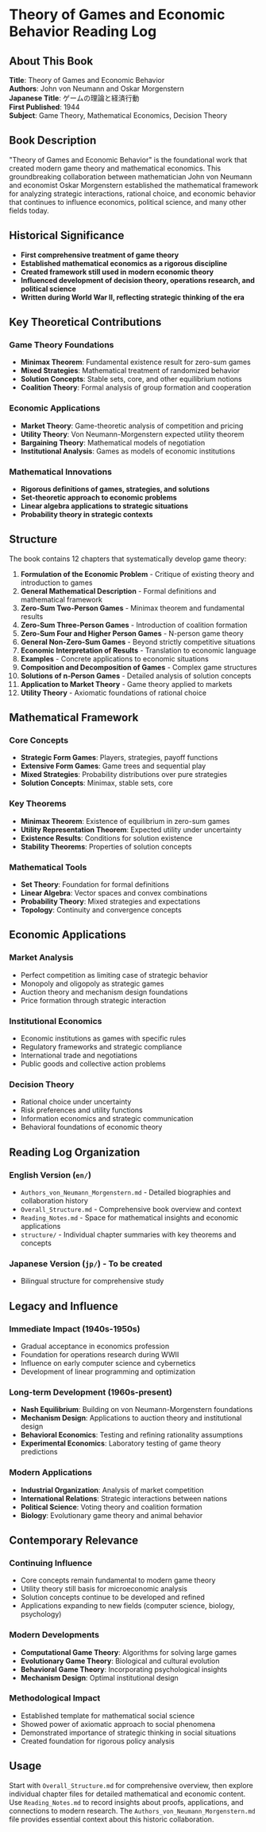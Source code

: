 # Theory of Games and Economic Behavior Reading Log

## About This Book
**Title**: Theory of Games and Economic Behavior  
**Authors**: John von Neumann and Oskar Morgenstern  
**Japanese Title**: ゲームの理論と経済行動  
**First Published**: 1944  
**Subject**: Game Theory, Mathematical Economics, Decision Theory

## Book Description
"Theory of Games and Economic Behavior" is the foundational work that created modern game theory and mathematical economics. This groundbreaking collaboration between mathematician John von Neumann and economist Oskar Morgenstern established the mathematical framework for analyzing strategic interactions, rational choice, and economic behavior that continues to influence economics, political science, and many other fields today.

## Historical Significance
- **First comprehensive treatment of game theory**
- **Established mathematical economics as a rigorous discipline**
- **Created framework still used in modern economic theory**
- **Influenced development of decision theory, operations research, and political science**
- **Written during World War II, reflecting strategic thinking of the era**

## Key Theoretical Contributions

### Game Theory Foundations
- **Minimax Theorem**: Fundamental existence result for zero-sum games
- **Mixed Strategies**: Mathematical treatment of randomized behavior
- **Solution Concepts**: Stable sets, core, and other equilibrium notions
- **Coalition Theory**: Formal analysis of group formation and cooperation

### Economic Applications
- **Market Theory**: Game-theoretic analysis of competition and pricing
- **Utility Theory**: Von Neumann-Morgenstern expected utility theorem
- **Bargaining Theory**: Mathematical models of negotiation
- **Institutional Analysis**: Games as models of economic institutions

### Mathematical Innovations
- **Rigorous definitions of games, strategies, and solutions**
- **Set-theoretic approach to economic problems**
- **Linear algebra applications to strategic situations**
- **Probability theory in strategic contexts**

## Structure
The book contains 12 chapters that systematically develop game theory:

1. **Formulation of the Economic Problem** - Critique of existing theory and introduction to games
2. **General Mathematical Description** - Formal definitions and mathematical framework  
3. **Zero-Sum Two-Person Games** - Minimax theorem and fundamental results
4. **Zero-Sum Three-Person Games** - Introduction of coalition formation
5. **Zero-Sum Four and Higher Person Games** - N-person game theory
6. **General Non-Zero-Sum Games** - Beyond strictly competitive situations
7. **Economic Interpretation of Results** - Translation to economic language
8. **Examples** - Concrete applications to economic situations
9. **Composition and Decomposition of Games** - Complex game structures
10. **Solutions of n-Person Games** - Detailed analysis of solution concepts
11. **Application to Market Theory** - Game theory applied to markets
12. **Utility Theory** - Axiomatic foundations of rational choice

## Mathematical Framework

### Core Concepts
- **Strategic Form Games**: Players, strategies, payoff functions
- **Extensive Form Games**: Game trees and sequential play
- **Mixed Strategies**: Probability distributions over pure strategies
- **Solution Concepts**: Minimax, stable sets, core

### Key Theorems
- **Minimax Theorem**: Existence of equilibrium in zero-sum games
- **Utility Representation Theorem**: Expected utility under uncertainty
- **Existence Results**: Conditions for solution existence
- **Stability Theorems**: Properties of solution concepts

### Mathematical Tools
- **Set Theory**: Foundation for formal definitions
- **Linear Algebra**: Vector spaces and convex combinations
- **Probability Theory**: Mixed strategies and expectations
- **Topology**: Continuity and convergence concepts

## Economic Applications

### Market Analysis
- Perfect competition as limiting case of strategic behavior
- Monopoly and oligopoly as strategic games
- Auction theory and mechanism design foundations
- Price formation through strategic interaction

### Institutional Economics  
- Economic institutions as games with specific rules
- Regulatory frameworks and strategic compliance
- International trade and negotiations
- Public goods and collective action problems

### Decision Theory
- Rational choice under uncertainty
- Risk preferences and utility functions
- Information economics and strategic communication
- Behavioral foundations of economic theory

## Reading Log Organization

### English Version (`en/`)
- `Authors_von_Neumann_Morgenstern.md` - Detailed biographies and collaboration history
- `Overall_Structure.md` - Comprehensive book overview and context
- `Reading_Notes.md` - Space for mathematical insights and economic applications
- `structure/` - Individual chapter summaries with key theorems and concepts

### Japanese Version (`jp/`) - To be created
- Bilingual structure for comprehensive study

## Legacy and Influence

### Immediate Impact (1940s-1950s)
- Gradual acceptance in economics profession
- Foundation for operations research during WWII
- Influence on early computer science and cybernetics
- Development of linear programming and optimization

### Long-term Development (1960s-present)
- **Nash Equilibrium**: Building on von Neumann-Morgenstern foundations
- **Mechanism Design**: Applications to auction theory and institutional design
- **Behavioral Economics**: Testing and refining rationality assumptions
- **Experimental Economics**: Laboratory testing of game theory predictions

### Modern Applications
- **Industrial Organization**: Analysis of market competition
- **International Relations**: Strategic interactions between nations
- **Political Science**: Voting theory and coalition formation
- **Biology**: Evolutionary game theory and animal behavior

## Contemporary Relevance

### Continuing Influence
- Core concepts remain fundamental to modern game theory
- Utility theory still basis for microeconomic analysis
- Solution concepts continue to be developed and refined
- Applications expanding to new fields (computer science, biology, psychology)

### Modern Developments
- **Computational Game Theory**: Algorithms for solving large games
- **Evolutionary Game Theory**: Biological and cultural evolution
- **Behavioral Game Theory**: Incorporating psychological insights
- **Mechanism Design**: Optimal institutional design

### Methodological Impact
- Established template for mathematical social science
- Showed power of axiomatic approach to social phenomena
- Demonstrated importance of strategic thinking in social situations
- Created foundation for rigorous policy analysis

## Usage
Start with `Overall_Structure.md` for comprehensive overview, then explore individual chapter files for detailed mathematical and economic content. Use `Reading_Notes.md` to record insights about proofs, applications, and connections to modern research. The `Authors_von_Neumann_Morgenstern.md` file provides essential context about this historic collaboration.